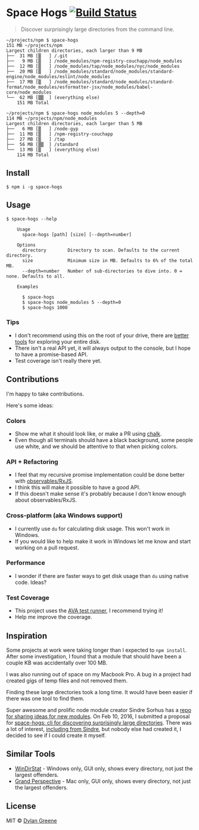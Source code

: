# Space Hogs [![Build Status](https://travis-ci.org/dylang/space-hogs.svg?branch=master)](https://travis-ci.org/dylang/space-hogs)

> Discover surprisingly large directories from the command line.

```
~/projects/npm $ space-hogs
151 MB ~/projects/npm
Largest children directories, each larger than 9 MB
├──  31 MB [▒   ] /.git
├──   9 MB [▒   ] /node_modules/npm-registry-couchapp/node_modules
├──  12 MB [▒   ] /node_modules/tap/node_modules/nyc/node_modules
├──  20 MB [▒   ] /node_modules/standard/node_modules/standard-engine/node_modules/eslint/node_modules
├──  17 MB [▒   ] /node_modules/standard/node_modules/standard-format/node_modules/esformatter-jsx/node_modules/babel-core/node_modules
└──  62 MB [▒▒  ] (everything else)
    151 MB Total
```

```
~/projects/npm $ space-hogs node_modules 5 --depth=0
114 MB ~/projects/npm/node_modules
Largest children directories, each larger than 5 MB
├──   6 MB [▒   ] /node-gyp
├──  11 MB [▒   ] /npm-registry-couchapp
├──  27 MB [▒   ] /tap
├──  56 MB [▒▒  ] /standard
└──  13 MB [▒   ] (everything else)
    114 MB Total
```


## Install

```
$ npm i -g space-hogs
```


## Usage

```
$ space-hogs --help

    Usage
      space-hogs [path] [size] [--depth=number]

    Options
      directory        Directory to scan. Defaults to the current directory.
      size             Minimum size in MB. Defaults to 6% of the total MB.
      --depth=number   Number of sub-directories to dive into. 0 = none. Defaults to all.

    Examples

      $ space-hogs
      $ space-hogs node_modules 5 --depth=0
      $ space-hogs 1000
```

### Tips

* I don't recommend using this on the root of your drive, there are [better tools](#similar-tools) for exploring your entire disk.
* There isn't a real API yet, it will always output to the console, but I hope to have a promise-based API.
* Test coverage isn't really there yet.

## Contributions

I'm happy to take contributions.

Here's some ideas:

### Colors

* Show me what it should look like, or make a PR using [chalk](https://github.com/chalk/chalk).
* Even though all terminals should have a black background, some people use white, and we should be attentive to that when picking colors.

### API + Refactoring

* I feel that my recursive promise implementation could be done better with [observables/RxJS](https://github.com/Reactive-Extensions/RxJS).
* I think this will make it possible to have a good API.
* If this doesn't make sense it's probably because I don't know enough about observables/RxJS.

### Cross-platform (aka Windows support)

* I currently use `du` for calculating disk usage. This won't work in Windows.
* If you would like to help make it work in Windows let me know and start working on a pull request.

### Performance

* I wonder if there are faster ways to get disk usage than `du` using native code. Ideas?

### Test Coverage

* This project uses the [AVA test runner](https://github.com/sindresorhus/ava), I recommend trying it!
* Help me improve the coverage.

## Inspiration

Some projects at work were taking longer than I expected to `npm install`.
After some investigation, I found that a module that should have been a couple KB was accidentally over 100 MB.

I was also running out of space on my Macbook Pro. A bug in a project had created gigs of temp files and not removed them.

Finding these large directories took a long time. It would have been easier if there was one tool to find them.

Super awesome and prolific node module creator Sindre Sorhus has a [repo for sharing ideas for new modules](https://github.com/sindresorhus/module-requests/issues).
On Feb 10, 2016, I submitted a proposal for [space-hogs: cli for discovering surprisingly large directories](https://github.com/sindresorhus/module-requests/issues/59).
There was a lot of interest, [including from Sindre](https://twitter.com/sindresorhus/status/698932733935034368), but nobody else had created it, I decided to see if I could create it myself.

## Similar Tools

* [WinDirStat](https://windirstat.info/) - Windows only, GUI only, shows every directory, not just the largest offenders.
* [Grand Perspective](http://grandperspectiv.sourceforge.net/) - Mac only, GUI only, shows every directory, not just the largest offenders.

## License

MIT © [Dylan Greene](https://github.com/dylang)
